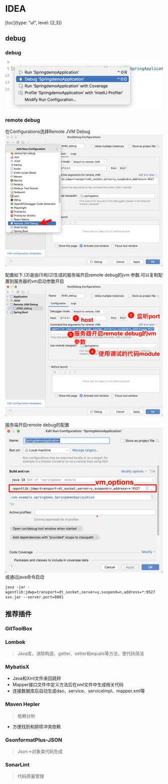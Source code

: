 # IDEA
[toc]{type: "ul", level: [2,3]}
## debug

### debug
![Img](https://raw.githubusercontent.com/zhougengxu1990/picture-go/master/yank-note-picgo-img-20241129155911.png)

### remote debug
在Configurations选择Remote JVM Debug
![Img](https://raw.githubusercontent.com/zhougengxu1990/picture-go/master/yank-note-picgo-img-20241129161944.png)

配置如下.(3)是由(1)和(2)生成的服务端开启remote debug的jvm 参数.可以复制配置到服务器的vm启动参数开启
![Img](https://raw.githubusercontent.com/zhougengxu1990/picture-go/master/yank-note-picgo-img-20241129161842.png)

服务端开启remote debug的配置
![Img](https://raw.githubusercontent.com/zhougengxu1990/picture-go/master/yank-note-picgo-img-20241129162304.png)
或通过java命令启动
```shell
java -jar -agentlib:jdwp=transport=dt_socket,server=y,suspend=n,address=*:9527 xxx.jar --server.port=8081
```

## 推荐插件
### GitToolBox
### Lombok
> Java库，消除构造、getter、setter和equals等方法，使代码简洁
### MybatisX
- Java和Xml文件来回跳转
- Mapper接口文件中定义方法后在xml文件中生成相关代码
- 连接数据库后自动生成dao、service、serviceImpl、mapper.xml等

### Maven Hepler
> 依赖分析
- 方便找到和排除冲突依赖

### GsonformatPlus-JSON
> Json->对象类代码生成

### SonarLint
> 代码质量管理

